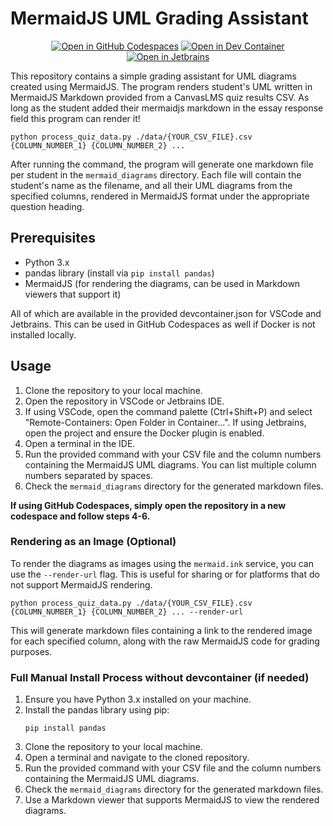 # MermaidJS UML Grading Assistant

<center>

[![Open in GitHub Codespaces](https://github.com/codespaces/badge.svg)](https://codespaces.new/ApplebaumIan/mermaidjs-grading-assistant)
[![Open in Dev Container](https://img.shields.io/badge/Open%20in-Dev%20Container-blue?logo=visualstudiocode)](https://code.visualstudio.com/docs/remote/containers)
[![Open in Jetbrains](https://img.shields.io/badge/Open%20in-JetBrains-blue?logo=jetbrains)](https://www.jetbrains.com/help/idea/connect-to-devcontainer.html)

</center>

This repository contains a simple grading assistant for UML diagrams created using MermaidJS. The program renders student's UML written in MermaidJS Markdown provided from a CanvasLMS quiz results CSV. As long as the student added their mermaidjs markdown in the essay response field this program can render it!

```shell
python process_quiz_data.py ./data/{YOUR_CSV_FILE}.csv {COLUMN_NUMBER_1} {COLUMN_NUMBER_2} ...
```

After running the command, the program will generate one markdown file per student in the `mermaid_diagrams` directory. Each file will contain the student's name as the filename, and all their UML diagrams from the specified columns, rendered in MermaidJS format under the appropriate question heading.

## Prerequisites
- Python 3.x
- pandas library (install via `pip install pandas`)
- MermaidJS (for rendering the diagrams, can be used in Markdown viewers that support it)

All of which are available in the provided devcontainer.json for VSCode and Jetbrains. This can be used in GitHub Codespaces as well if Docker is not installed locally.

## Usage

1. Clone the repository to your local machine.
2. Open the repository in VSCode or Jetbrains IDE.
3. If using VSCode, open the command palette (Ctrl+Shift+P) and select "Remote-Containers: Open Folder in Container...". If using Jetbrains, open the project and ensure the Docker plugin is enabled.
4. Open a terminal in the IDE.
5. Run the provided command with your CSV file and the column numbers containing the MermaidJS UML diagrams. You can list multiple column numbers separated by spaces.
6. Check the `mermaid_diagrams` directory for the generated markdown files.

**If using GitHub Codespaces, simply open the repository in a new codespace and follow steps 4-6.**

### Rendering as an Image (Optional)

To render the diagrams as images using the `mermaid.ink` service, you can use the `--render-url` flag. This is useful for sharing or for platforms that do not support MermaidJS rendering.

```shell
python process_quiz_data.py ./data/{YOUR_CSV_FILE}.csv {COLUMN_NUMBER_1} {COLUMN_NUMBER_2} ... --render-url
```

This will generate markdown files containing a link to the rendered image for each specified column, along with the raw MermaidJS code for grading purposes.

### Full Manual Install Process without devcontainer (if needed)
1. Ensure you have Python 3.x installed on your machine.
2. Install the pandas library using pip:
   ```shell
   pip install pandas
   ```
3. Clone the repository to your local machine.
4. Open a terminal and navigate to the cloned repository.
5. Run the provided command with your CSV file and the column numbers containing the MermaidJS UML diagrams.
6. Check the `mermaid_diagrams` directory for the generated markdown files.
7. Use a Markdown viewer that supports MermaidJS to view the rendered diagrams.